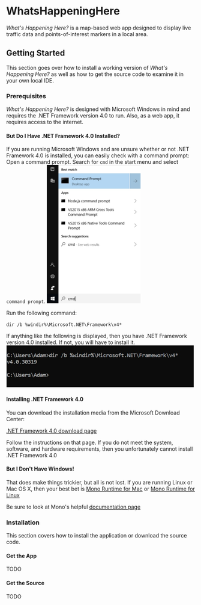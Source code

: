 # WhatsHappeningHere
*What's Happening Here?* is a map-based web app designed to display live traffic data and points-of-interest markers in a local area.

## Getting Started
This section goes over how to install a working version of *What's Happening Here?* as well as how to get the source code to examine it in your own local IDE.

### Prerequisites
*What's Happening Here?* is designed with Microsoft Windows in mind and requires the .NET Framework version 4.0 to run.
Also, as a web app, it requires access to the internet.

#### But Do I Have .NET Framework 4.0 Installed?
If you are running Microsoft Windows and are unsure whether or not .NET Framework 4.0 is installed, you can easily check with a command prompt:
Open a command prompt. Search for `cmd` in the start menu and select `command prompt`.
<img src="search_for_command_prompt.jpg" alt="image of search for command prompt" width="250">

Run the following command:
```
dir /b %windir%\Microsoft.NET\Framework\v4*
```
If anything like the following is displayed, then you have .NET Framework version 4.0 installed.
If not, you will have to install it.
<img src="run_command.jpg" alt="image of the command's output" width="500">

#### Installing .NET Framework 4.0
You can download the installation media from the Microsoft Download Center:

[.NET Framework 4.0 download page](https://www.microsoft.com/en-us/download/details.aspx?id=17851)

Follow the instructions on that page. If you do not meet the system, software, and hardware requirements, then you unfortunately
cannot install .NET Framework 4.0

#### But I Don't Have Windows!
That does make things trickier, but all is not lost.  If you are running Linux or Mac OS X, then your best bet is
[Mono Runtime for Mac](https://www.mono-project.com/download/stable/#download-mac) or
[Mono Runtime for Linux](https://www.mono-project.com/download/stable/#download-lin)

Be sure to look at Mono's helpful [documentation page](https://www.mono-project.com/docs/advanced/runtime/)

### Installation
This section covers how to install the application or download the source code.

#### Get the App
TODO

#### Get the Source
TODO
